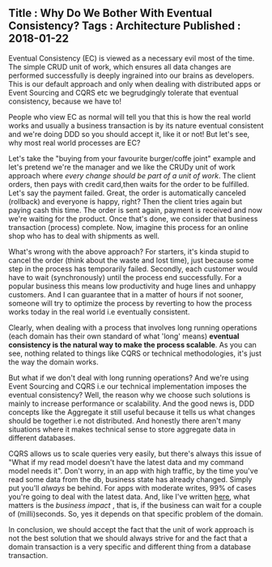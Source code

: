 Title : Why Do We Bother With Eventual Consistency?
Tags : Architecture
Published : 2018-01-22
---

Eventual Consistency (EC) is viewed as a necessary evil most of the time. The simple CRUD unit of work, which ensures all data changes are performed successfully is deeply ingrained into our brains as developers. This is our default approach and only when dealing with distributed apps or Event Sourcing and CQRS etc we begrudgingly tolerate that eventual consistency, because we have to!

People who view EC as normal will tell you that this is how the real world works and usually a business transaction is by its nature eventual consistent and we're doing DDD so you should accept it, like it or not! But let's see, why most real world processes are EC?

Let's take the "buying from your favourite burger/coffe joint" example and let's pretend we're the manager and we like the CRUDy unit of work approach where _every change should be part of a unit of work_. The client orders, then pays with credit card,then waits for the order to be fulfilled. Let's say the payment failed. Great, the order is automatically canceled (rollback) and everyone is happy, right? Then the client tries again but paying cash this time. The order is sent again, payment is received and now we're waiting for the product. Once that's done, we consider that business transaction (process) complete. Now, imagine this process for an online shop who has to deal with shipments as well.

What's wrong with the above approach? For starters, it's kinda stupid to cancel the order (think about the waste and lost time), just because some step in the process has temporarily failed. Secondly, each customer would have to wait (synchronously) until the process end successfully. For a popular business this means low productivity and huge lines and unhappy customers. And I can guarantee that in a matter of hours if not sooner, someone will try to optimize the process by reverting to how the process works today in the real world i.e eventually consistent. 

Clearly, when dealing with a process that involves long running operations (each domain has their own standard of what 'long' means) **eventual consistency is the natural way to make the process scalable**. As you can see, nothing related to things like CQRS or technical methodologies, it's just the way the domain works.

But what if we don't deal with long running operations? And we're using Event Sourcing and CQRS i.e our technical implementation imposes the eventual consistency? Well, the reason why we choose such solutions is mainly to increase performance or scalability. And the good news is, DDD concepts like the Aggregate it still useful because it tells us what changes should be together i.e not distributed. And honestly there aren't many situations where it makes technical sense to store aggregate data in different databases.

CQRS allows us to scale queries very easily, but there's always this issue of "What if my read model doesn't have the latest data and my command model needs it". Don't worry, in an app with high traffic, by the time you've read some data from the db, business state has already changed. Simply put you'll _always_ be behind. For apps with moderate writes, 99% of cases you're going to deal with the latest data. And, like I've written [here](http://blog.sapiensworks.com/post/2017/08/23/Handling-Business-Rules-DDD), what matters is the _business impact_ , that is, if the business can wait for a couple of (milli)seconds. So, yes it depends on that specific problem of the domain.

In conclusion, we should accept the fact that the unit of work approach is not the best solution that we should always strive for and the fact that a domain transaction is a very specific and different thing from a database transaction.